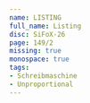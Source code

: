 ```yaml
---
name: LISTING
full_name: Listing
disc: SiFoX-26
page: 149/2
missing: true
monospace: true
tags:
- Schreibmaschine
- Unproportional
---
```

